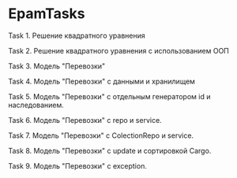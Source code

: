 # EpamTasks
Task 1. Решение квадратного уравнения

Task 2. Решение квадратного уравнения с использованием ООП

Task 3. Модель "Перевозки"

Task 4. Модель "Перевозки" с данными и хранилищем

Task 5. Модель "Перевозки" с отдельным генератором id и наследованием.

Task 6. Модель "Перевозки" с repo и service.

Task 7. Модель "Перевозки" с ColectionRepo и service.

Task 8. Модель "Перевозки" с update и сортировкой Cargo.

Task 9. Модель "Перевозки" с exception.
